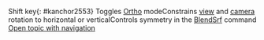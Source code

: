 ---
---

Shift key{: #kanchor2553}
Toggles [Ortho](ortho.html) modeConstrains [view](rotateview.html) and [camera](rotatecamera.html) rotation to horizontal or verticalControls symmetry in the [BlendSrf](blendsrf.html) command [Open topic with navigation](shift-key.html) 

